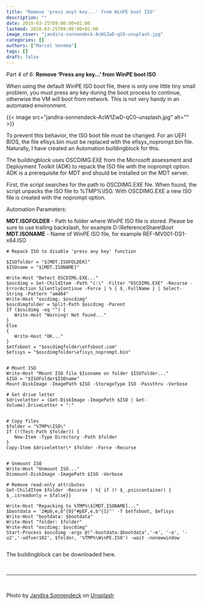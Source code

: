 ```yaml
---
title: "Remove 'press anyt key...' from WinPE boot ISO"
description: ""
date: 2018-03-25T09:00:00+01:00
lastmod: 2018-03-25T09:00:00+01:00
image_cover: "jandira-sonnendeck-AcW1ZwD-qC0-unsplash.jpg"
categories: []
authors: ["Marcel Venema"] 
tags: []
draft: false
---
```


Part 4 of 6: **Remove ‘Press any key…’ from WinPE boot ISO**

When using the default WinPE ISO boot file, there is only one little tiny small problem, you must press any key during the boot process to continue, otherwise the VM will boot from network. This is not very handy in an automated environment. 

<!--more-->
{{< image src="jandira-sonnendeck-AcW1ZwD-qC0-unsplash.jpg" alt="" >}}

To prevent this behavior, the ISO boot file must be changed. For an UEFI BIOS, the file efisys.bin must be replaced with the efisys_noprompt.bin file. Naturally, I have created an Automation buildingblock for this.

The buildingblock uses OSCDIMG.EXE from the Microsoft assessment and Deployment Toolkit (ADK) to repack the ISO file with the noprompt option. ADK is a prerequisite for MDT and should be installed on the MDT server.

First, the script searches for the path to OSCDIMG.EXE file. When found, the script unpacks the ISO file to %TMP%\ISO. With OSCDIMG.EXE a new ISO file is created with the noprompt option. 


Automation Parameters:

**MDT.ISOFOLDER** - Path to folder where WinPE ISO file is stored. Please be sure to use trailing backslash, for example D:\ReferenceShare\Boot\
**MDT.ISONAME** - Name of WinPE ISO file, for example REF-MV001-DS1-x64.ISO

```
# Repack ISO to disable 'press any key' function

$ISOfolder = "$[MDT.ISOFOLDER]" 
$ISOname = "$[MDT.ISONAME]" 
 
Write-Host "Detect OSCDIMG.EXE..." 
$oscdimg = Get-ChildItem -Path "c:\" -Filter "OSCDIMG.EXE" -Recurse -ErrorAction SilentlyContinue -Force | % { $_.FullName } | Select-String -Pattern "amd64" 
Write-Host "oscdimg: $oscdimg" 
$oscdimgfolder = Split-Path $oscdimg -Parent 
If ($oscdimg -eq "") { 
   Write-Host "Warning! Not found..." 
} 
Else 
{ 
   Write-Host "OK..." 
} 
$etfsboot = "$oscdimgfolder\etfsboot.com" 
$efisys = "$oscdimgfolder\efisys_noprompt.bin" 


# Mount ISO 
Write-Host "Mount ISO file $Isoname on folder $ISOfolder..."
$ISO = "$ISOFolder$ISOname"
Mount-DiskImage -ImagePath $ISO -StorageType ISO -Passthru -Verbose

# Get drive letter 
$driveletter = (Get-DiskImage -ImagePath $ISO | Get-Volume).DriveLetter + ":" 


# Copy files 
$folder = "%TMP%\ISO\" 
If (!(Test-Path $folder)) { 
   New-Item -Type Directory -Path $folder
} 
Copy-Item $driveletter\* $folder -Force -Recurse


# Unmount ISO 
Write-Host "Unmount ISO..." 
Dismount-DiskImage -ImagePath $ISO -Verbose 

# Remove read-only attributes 
Get-ChildItem $folder -Recurse | %{ if (! $_.psiscontainer) { $_.isreadonly = $false}} 

Write-Host "Repacking to %TMP%\$[MDT.ISONAME]..."
$bootdata = '2#p0,e,b"{0}"#pEF,e,b"{1}"' -f $etfsboot, $efisys
Write-Host "bootdata: $bootdata"
Write-Host "folder: $folder"
Write-Host "oscdimg: $oscdimg"
Start-Process $oscdimg -args @("-bootdata:$bootdata",'-m', '-o', '-u2','-udfver102', $folder, '%TMP%\WinPE.ISO') -wait -nonewwindow


```

The buildingblock can be downloaded here. 

&nbsp;

---
&nbsp;

Photo by <a href="https://unsplash.com/@jandira_sonnendeck?utm_content=creditCopyText&utm_medium=referral&utm_source=unsplash">Jandira Sonnendeck</a> on <a href="https://unsplash.com/photos/a-close-up-of-a-disc-with-a-toothbrush-on-top-of-it-AcW1ZwD-qC0?utm_content=creditCopyText&utm_medium=referral&utm_source=unsplash">Unsplash</a>

&nbsp;